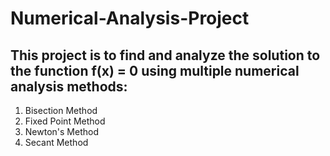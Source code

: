 # Numerical-Analysis-Project
## This project is to find and analyze the solution to the function f(x) = 0 using multiple numerical analysis methods:
1. Bisection Method
2. Fixed Point Method
3. Newton's Method
4. Secant Method
